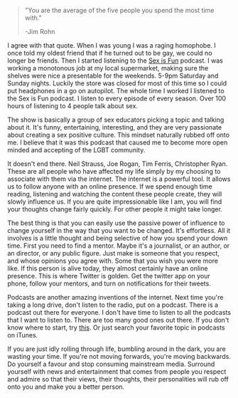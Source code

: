 <blockquote>"You are the average of the five people you spend the most time with."

-Jim Rohn</blockquote>
I agree with that quote. When I was young I was a raging homophobe. I once told my oldest friend that if he turned out to be gay, we could no longer be friends. Then I started listening to the <a href="http://sexisfun.net/podcast/">Sex is Fun</a> podcast. I was working a monotonous job at my local supermarket, making sure the shelves were nice a presentable for the weekends. 5-9pm Saturday and Sunday nights. Luckily the store was closed for most of this time so I could put headphones in a go on autopilot. The whole time I worked I listened to the Sex is Fun podcast. I listen to every episode of every season. Over 100 hours of listening to 4 people talk about sex.

The show is basically a group of sex educators picking a topic and talking about it. It's funny, entertaining, interesting, and they are very passionate about creating a sex positive culture. This mindset naturally rubbed off onto me. I believe that it was this podcast that caused me to become more open minded and accepting of the LGBT community.

It doesn't end there. Neil Strauss, Joe Rogan, Tim Ferris, Christopher Ryan. These are all people who have affected my life simply by my choosing to associate with them via the internet. The internet is a powerful tool. It allows us to follow anyone with an online presence. If we spend enough time reading, listening and watching the content these people create, they will slowly influence us. If you are quite impressionable like I am, you will find your thoughts change fairly quickly. For other people it might take longer.

The best thing is that you can easily use the passive power of influence to change yourself in the way that you want to be changed. It's effortless. All it involves is a little thought and being selective of how you spend your down time. First you need to find a mentor. Maybe it's a journalist, or an author, or an director, or any public figure. Just make is someone that you respect, and whose opinions you agree with. Some that you wish you were more like. If this person is alive today, they almost certainly have an online presence. This is where Twitter is golden. Get the twitter app on your phone, follow your mentors, and turn on notifications for their tweets.

Podcasts are another amazing inventions of the internet. Next time you're taking a long drive, don't listen to the radio, put on a podcast. There is a podcast out there for everyone. I don't have time to listen to all the podcasts that I want to listen to. There are too many good ones out there. If you don't know where to start, try <a href="http://www.youtube.com/watch?v=hKgeoQdHdqY">this</a>. Or just search your favorite topic in podcasts on iTunes.

If you are just idly rolling through life, bumbling around in the dark, you are wasting your time. If you're not moving forwards, you're moving backwards. Do yourself a favour and stop consuming mainstream media. Surround yourself with news and entertainment that comes from people you respect and admire so that their views, their thoughts, their personalities will rub off onto you and make you a better person.
